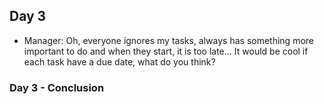 ## Day 3

- Manager: Oh, everyone ignores my tasks, always has something more important to do and when they start, it is too late... It would be cool if each task have a due date, what do you think?

### Day 3 - Conclusion

